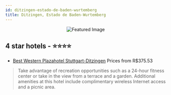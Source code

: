 ```yaml
---
id: ditzingen-estado-de-baden-wurtemberg
title: Ditzingen, Estado de Baden-Wurtemberg
---
```


<center><img src="https://i.travelapi.com/hotels/1000000/120000/118900/118894/d7b85d1b_z.jpg" alt="Featured Image" /></center>


##  4 star hotels - ⭐️⭐️⭐️⭐️

-    [Best Western Plazahotel Stuttgart-Ditzingen](https://us.hurb.com/hotels/ditzingen/best-western-plazahotel-stuttgart-ditzingen-JNP-JP317724?cmp=18055) Prices from R$375.53
   > Take advantage of recreation opportunities such as a 24-hour fitness center or take in the view from a terrace and a garden. Additional amenities at this hotel include complimentary wireless Internet access and a picnic area.
